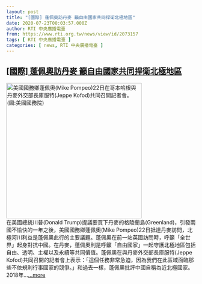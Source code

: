 ```yaml
---
layout: post
title: "[國際] 蓬佩奧訪丹麥 籲自由國家共同捍衛北極地區"
date: 2020-07-23T00:03:57.000Z
author: RTI 中央廣播電臺
from: https://www.rti.org.tw/news/view/id/2073157
tags: [ RTI 中央廣播電臺 ]
categories: [ news, RTI 中央廣播電臺 ]
---
```

<!--1595462637000-->
[[國際] 蓬佩奧訪丹麥 籲自由國家共同捍衛北極地區](https://www.rti.org.tw/news/view/id/2073157)
------

<div>
<img src="https://static.rti.org.tw/assets/thumbnails/2020/07/23/f153d7da8c77a02ec87accc2b37b2885.jpg" width="360" alt="美國國務卿蓬佩奧(Mike Pompeo)22日在哥本哈根與丹麥外交部長庫服特(Jeppe Kofod)共同召開記者會。 (圖:美國國務院)" title="美國國務卿蓬佩奧(Mike Pompeo)22日在哥本哈根與丹麥外交部長庫服特(Jeppe Kofod)共同召開記者會。 (圖:美國國務院)"><br>在美國總統川普(Donald Trump)提議要買下丹麥的格陵蘭島(Greenland)，引發兩國不愉快的一年之後，美國國務卿蓬佩奧(Mike Pompeo)22日抵達丹麥訪問，北極河川利益是蓬佩奧此行的主要議題。蓬佩奧在前一站英國訪問時，呼籲「全世界」起身對抗中國。在丹麥，蓬佩奧則是呼籲「自由國家」一起守護北極地區包括自由、透明、主權以及永續等共同價值。蓬佩奧在與丹麥外交部長庫服特(Jeppe Kofod)共同召開的記者會上表示：「這個任務非常急迫，因為我們在此區域面臨那些不依規則行事國家的競爭。」和過去一樣，蓬佩奧批評中國自稱為近北極國家。2018年...<a target="_blank" href="https://www.rti.org.tw/news/view/id/2073157">...more</a>
</div>
